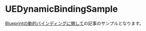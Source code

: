 # UEDynamicBindingSample


[Blueprintの動的バインディングに関して](https://libcpp.hatenablog.com/entry/2023/03/18/015701)の記事のサンプルとなります。